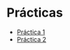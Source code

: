 # Prácticas 

* [Práctica 1](https://github.com/UG-OS2016/Practicas/tree/master/practica_1)
* [Práctica 2](https://github.com/UG-OS2016/Practicas/tree/master/practica_2)
